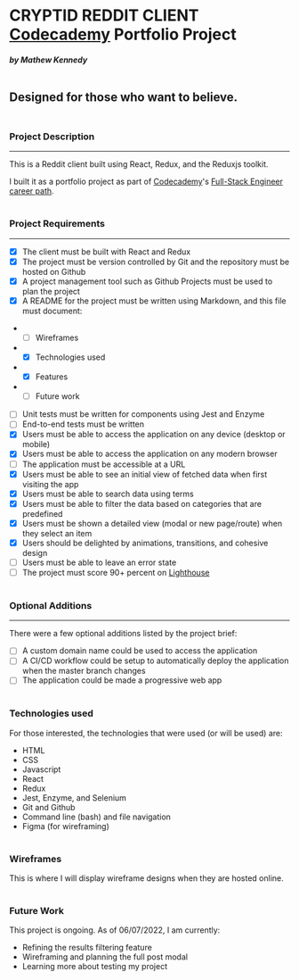 # CRYPTID REDDIT CLIENT  <br/> [Codecademy](https://www.codecademy.com) Portfolio Project <br/>
#### *by Mathew Kennedy* <br/><br/>
## Designed for those who __want to believe__.<br/><br/>
### Project Description
---
This is a Reddit client built using React, Redux, and the Reduxjs toolkit.

I built it as a portfolio project as part of [Codecademy](https://www.codecademy.com)'s [Full-Stack Engineer career path](https://www.codecademy.com/learn/paths/full-stack-engineer-career-path).<br/><br/>
### Project Requirements
---
- [x] The client must be built with React and Redux
- [x] The project must be version controlled by Git and the repository must be hosted on Github
- [x] A project management tool such as Github Projects must be used to plan the project
- [x] A README for the project must be written using Markdown, and this file must document:
- - [ ] Wireframes
- - [x] Technologies used
- - [x] Features
- - [ ] Future work
- [ ] Unit tests must be written for components using Jest and Enzyme
- [ ] End-to-end tests must be written
- [x] Users must be able to access the application on any device (desktop or mobile)
- [x] Users must be able to access the application on any modern browser
- [ ] The application must be accessible at a URL
- [x] Users must be able to see an initial view of fetched data when first visiting the app
- [x] Users must be able to search data using terms
- [x] Users must be able to filter the data based on categories that are predefined
- [x] Users must be shown a detailed view (modal or new page/route) when they select an item
- [x] Users should be delighted by animations, transitions, and cohesive design
- [ ] Users must be able to leave an error state
- [ ] The project must score 90+ percent on [Lighthouse](https://www.web.dev/measure/)<br/><br/>
### Optional Additions <br/>
---
There were a few optional additions listed by the project brief:<br/>
- [ ] A custom domain name could be used to access the application
- [ ] A CI/CD workflow could be setup to automatically deploy the application when the master branch changes
- [ ] The application could be made a progressive web app<br/><br/>
### Technologies used <br/>
For those interested, the technologies that were used (or will be used) are:
- HTML
- CSS
- Javascript
- React
- Redux
- Jest, Enzyme, and Selenium
- Git and Github
- Command line (bash) and file navigation
- Figma (for wireframing)<br/><br/>
### Wireframes <br/>
This is where I will display wireframe designs when they are hosted online. <br/><br/>
### Future Work <br/>
This project is ongoing. As of 06/07/2022, I am currently:<br/>
- Refining the results filtering feature
- Wireframing and planning the full post modal
- Learning more about testing my project